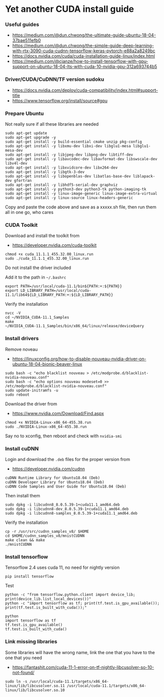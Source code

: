 # Yet another CUDA install guide

### Useful guides

* https://medium.com/@dun.chwong/the-ultimate-guide-ubuntu-18-04-37bae511efb0
* https://medium.com/@dun.chwong/the-simple-guide-deep-learning-with-rtx-3090-cuda-cudnn-tensorflow-keras-pytorch-e88a2a8249bc
* https://docs.nvidia.com/cuda/cuda-installation-guide-linux/index.html
* https://medium.com/@cjanze/how-to-install-tensorflow-with-gpu-support-on-ubuntu-18-04-lts-with-cuda-10-nvidia-gpu-312a693744b5

### Driver/CUDA/CuDNN/TF version sudoku

* https://docs.nvidia.com/deploy/cuda-compatibility/index.html#support-title
* https://www.tensorflow.org/install/source#gpu

### Prepare Ubuntu

Not really sure if all these libraries are needed

```
sudo apt-get update
sudo apt-get upgrade -y
sudo apt-get install -y build-essential cmake unzip pkg-config
sudo apt-get install -y libxmu-dev libxi-dev libglu1-mesa libglu1-mesa-dev
sudo apt-get install -y libjpeg-dev libpng-dev libtiff-dev
sudo apt-get install -y libavcodec-dev libavformat-dev libswscale-dev libv4l-dev
sudo apt-get install -y libxvidcore-dev libx264-dev
sudo apt-get install -y libgtk-3-dev
sudo apt-get install -y libopenblas-dev libatlas-base-dev liblapack-dev gfortran
sudo apt-get install -y libhdf5-serial-dev graphviz
sudo apt-get install -y python3-dev python3-tk python-imaging-tk
sudo apt-get install -y linux-image-generic linux-image-extra-virtual
sudo apt-get install -y linux-source linux-headers-generic
```

Copy and paste the code above and save as a xxxxx.sh file, then run them all in one go, who cares

### CUDA Toolkit

Download and install the toolkit from

* https://developer.nvidia.com/cuda-toolkit

```
chmod +x cuda_11.1.1_455.32.00_linux.run 
sudo ./cuda_11.1.1_455.32.00_linux.run 
```

Do not install the driver included

Add it to the path in `~/.bashrc`

```
export PATH=/usr/local/cuda-11.1/bin${PATH:+:${PATH}}
export LD_LIBRARY_PATH=/usr/local/cuda-11.1/lib64${LD_LIBRARY_PATH:+:${LD_LIBRARY_PATH}}
```

Verify the installation

```
nvcc -V
cd ~/NVIDIA_CUDA-11.1_Samples
make
~/NVIDIA_CUDA-11.1_Samples/bin/x86_64/linux/release/deviceQuery
```

### Install drivers

Remove noveau

* https://linuxconfig.org/how-to-disable-nouveau-nvidia-driver-on-ubuntu-18-04-bionic-beaver-linux

```
sudo bash -c "echo blacklist nouveau > /etc/modprobe.d/blacklist-nvidia-nouveau.conf"
sudo bash -c "echo options nouveau modeset=0 >> /etc/modprobe.d/blacklist-nvidia-nouveau.conf"
sudo update-initramfs -u
sudo reboot
```

Download the driver from

* https://www.nvidia.com/Download/Find.aspx

```
chmod +x NVIDIA-Linux-x86_64-455.38.run 
sudo ./NVIDIA-Linux-x86_64-455.38.run 
```

Say no to xconfig, then reboot and check with `nvidia-smi`

### Install cuDNN

Login and download the `.deb` files for the proper version from

* https://developer.nvidia.com/cudnn

```
cuDNN Runtime Library for Ubuntu18.04 (Deb)
cuDNN Developer Library for Ubuntu18.04 (Deb)
cuDNN Code Samples and User Guide for Ubuntu18.04 (Deb)
```

Then install them

```
sudo dpkg -i libcudnn8_8.0.5.39-1+cuda11.1_amd64.deb 
sudo dpkg -i libcudnn8-dev_8.0.5.39-1+cuda11.1_amd64.deb 
sudo dpkg -i libcudnn8-samples_8.0.5.39-1+cuda11.1_amd64.deb 
```

Verify the installation

```
cp -r /usr/src/cudnn_samples_v8/ $HOME
cd $HOME/cudnn_samples_v8/mnistCUDNN
make clean && make
./mnistCUDNN
```

### Install tensorflow

Tensorflow 2.4 uses cuda 11, no need for nightly version

```
pip install tensorflow
```

Test

```
python -c "from tensorflow.python.client import device_lib; print(device_lib.list_local_devices())"
python -c "import tensorflow as tf; print(tf.test.is_gpu_available()); print(tf.test.is_built_with_cuda());"
```

```
python
import tensorflow as tf
tf.test.is_gpu_available()
tf.test.is_built_with_cuda()
```

### Link missing libraries

Some libraries will have the wrong name, link the one that you have to the one that you need

* https://fantashit.com/cuda-11-1-error-on-tf-nightly-libcusolver-so-10-not-found/

```
sudo ln -s /usr/local/cuda-11.1/targets/x86_64-linux/lib/libcusolver.so.11 /usr/local/cuda-11.1/targets/x86_64-linux/lib/libcusolver.so.10
```
